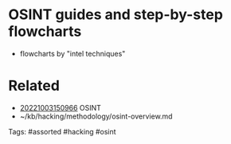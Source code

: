 # OSINT guides and step-by-step flowcharts
- flowcharts by "intel techniques"

# Related
- [20221003150966](/zet/20221003150966/README.md) OSINT
- ~/kb/hacking/methodology/osint-overview.md

Tags:
    #assorted #hacking #osint
